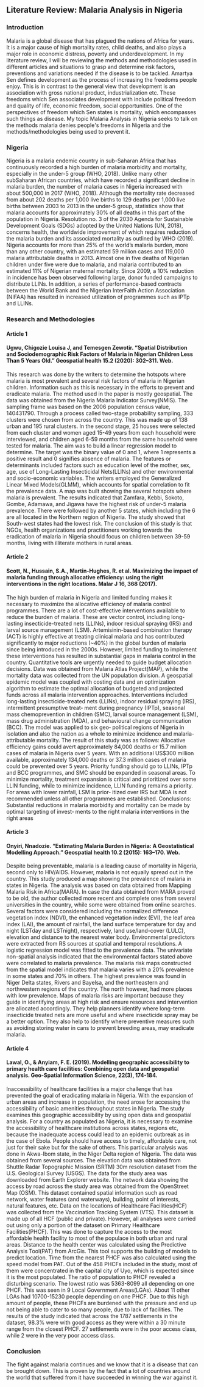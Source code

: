 ## Literature Review: Malaria Analysis in Nigeria

### Introduction
Malaria is a global disease that has plagued the nations of Africa for years. It is a major cause of high mortality rates, child deaths, and also plays a major role in economic distress, poverty and underdevelopment. In my literature review, I will be reviewing the methods and methodologies used in different articles and situations to grasp and determine risk factors, preventions and variations needed if the disease is to be tackled. 
Amartya Sen defines development as the process of increasing the freedoms people enjoy. This is in contrast to the general view that development is an association with gross national product, industrialization etc. These freedoms which Sen associates development with include political freedom and quality of life, economic freedom, social opportunities. One of the perspectives of freedom which Sen states is mortality, which encompasses such things as disease. My topic Malaria Analysis in Nigeria seeks to talk on the methods malaria denies people's freedoms in Nigeria and the methods/methodologies being used to prevent it.

### Nigeria
Nigeria is a malaria endemic country in sub-Saharan Africa that has continuously recorded a high burden of malaria morbidity and mortality, especially in the under-5 group (WHO, 2018). Unlike many other subSaharan African countries, which have recorded a significant decline in malaria burden, the number of malaria cases in Nigeria increased with about 500,000 in 2017 (WHO, 2018). Although the mortality rate decreased from about 202 deaths per 1,000 live births to 129 deaths per 1,000 live births between 2003 to 2013 in the under-5 group, statistics show that malaria accounts for approximately 30% of all deaths in this part of the population in Nigeria. Resolution no. 3 of the 2030 Agenda for Sustainable Development Goals (SDGs) adopted by the United Nations (UN, 2018), concerns health, the worldwide improvement of which requires reduction of the malaria burden and its associated mortality as outlined by WHO (2019). Nigeria accounts for more than 25% of the world’s malaria burden, more than any other country, with an estimated 59 million cases and 119,000 malaria attributable deaths in 2013. Almost one in five deaths of Nigerian children under five were due to malaria, and malaria contributed to an estimated 11% of Nigerian maternal mortality. Since 2009, a 10% reduction in incidence has been observed following large, donor funded campaigns to distribute LLINs. In addition, a series of performance-based contracts between the World Bank and the Nigerian InterFaith Action Association (NIFAA) has resulted in increased utilization of programmes such as IPTp and LLINs.

### Research and Methodologies
#### Article 1
#### Ugwu, Chigozie Louisa J, and Temesgen Zewotir. “Spatial Distribution and Sociodemographic Risk Factors of Malaria in Nigerian Children Less Than 5 Years Old.” Geospatial health 15.2 (2020): 302–311. Web.
This research was done by the writers to determine the hotspots where malaria is most prevalent and several risk factors of malaria in Nigerian children. Information such as this is necessary in the efforts to prevent and eradicate malaria. 
The method used in the paper is mostly geospatial. The data was obtained from the Nigeria Malaria Indicator Survey(NMIS). The sampling frame was based on the 2006 population census value, 140431790. Through a process called two-stage probability sampling, 333 clusters were chosen from across the country. This was made up of 138 urban and 195 rural clusters. In the second stage, 25 houses were selected from each cluster and women aged 15-49 years from each household were interviewed, and children aged 6-59 months from the same household were tested for malaria. The aim was to build a linear regression model to determine. The target was the binary value of 0 and 1, where 1 represents a positive result and 0 signifies absence of malaria. The features or determinants included factors such as education level of the mother, sex, age, use of Long-Lasting Insecticidal Nets(LLINs) and other environmental and socio-economic variables. The writers employed the Generalized Linear Mixed Models(GLMM), which accounts for spatial correlation to fit the prevalence data. 
A map was built showing the several hotspots where malaria is prevalent. The results indicated that Zamfara, Kebbi, Sokoto, Gombe, Adamawa, and Jigawa have the highest risk of under-5 malaria prevalence. There were followed by another 5 states, which including the 6 are all located in the Northern region of Nigeria. The study showed that South-west states had the lowest risk.
The conclusion of this study is that NGOs, health organizations and practitioners working towards the eradication of malaria in Nigeria should focus on children between 39-59 months, living with illiterate mothers in rural areas.


#### Article 2
#### Scott, N., Hussain, S.A., Martin-Hughes, R. et al. Maximizing the impact of malaria funding through allocative efficiency: using the right interventions in the right locations. Malar J 16, 368 (2017). 
The high burden of malaria in Nigeria and limited funding makes it necessary to maximize the allocative efficiency of malaria control programmes. There are a lot of cost-effective interventions available to reduce the burden of malaria. These are vector control, including long-lasting insecticide-treated nets (LLINs), indoor residual spraying (IRS) and larval source management (LSM). Artemisinin-based combination therapy (ACT) is highly effective at treating clinical malaria and has contributed significantly to major reductions (~40%) in the global burden of malaria since being introduced in the 2000s. However, limited funding to implement these interventions has resulted in substantial gaps in malaria control in the country. Quantitative tools are urgently needed to guide budget allocation decisions. 
Data was obtained from Malaria Atlas Project(MAP), while the mortality data was collected from the UN population division. A geospatial epidemic model was coupled with costing data and an optimization algorithm to estimate the optimal allocation of budgeted and projected funds across all malaria intervention approaches. Interventions included long-lasting insecticide-treated nets (LLINs), indoor residual spraying (IRS), intermittent presumptive treat‑ ment during pregnancy (IPTp), seasonal mass chemoprevention in children (SMC), larval source management (LSM), mass drug administration (MDA), and behavioural change communication (BCC). The model was applied to six geo‑ political regions of Nigeria in isolation and also the nation as a whole to minimize incidence and malaria-attributable mortality. 
The result of this study was as follows: Allocative efficiency gains could avert approximately 84,000 deaths or 15.7 million cases of malaria in Nigeria over 5 years. With an additional US$300 million available, approximately 134,000 deaths or 37.3 million cases of malaria could be prevented over 5 years. Priority funding should go to LLINs, IPTp and BCC programmes, and SMC should be expanded in seasonal areas. To minimize mortality, treatment expansion is critical and prioritized over some LLIN funding, while to minimize incidence, LLIN funding remains a priority. For areas with lower rainfall, LSM is prior‑ itized over IRS but MDA is not recommended unless all other programmes are established. 
Conclusions: Substantial reductions in malaria morbidity and mortality can be made by optimal targeting of invest‑ ments to the right malaria interventions in the right areas



#### Article 3 
#### Onyiri, Nnadozie. “Estimating Malaria Burden in Nigeria: A Geostatistical Modelling Approach.” Geospatial health 10.2 (2015): 163–170. Web.
Despite being preventable, malaria is a leading cause of mortality in Nigeria, second only to HIV/AIDS. However, malaria is not equally spread out in the country. This study produced a map showing the prevalence of malaria in states in Nigeria. The analysis was based on data obtained from Mapping Malaria Risk in Africa(MARA). In case the data obtained from MARA proved to be old, the author collected more recent and complete ones from several universities in the country, while some were obtained from online searches.
Several factors were considered including the normalized difference vegetation index (NDVI), the enhanced vegetation index (EVI), the leaf area index (LAI), the amount of rainfall, the land surface temperature for day and night (LSTday and LSTnight), respectively, land use/land-cover (LULC), elevation and distance to the nearest water body. Environmental predictors were extracted from RS sources at spatial and temporal resolutions. 
A logistic regression model was fitted to the prevalence data. The univariate non-spatial analysis indicated that the environmental factors stated above were correlated to malaria prevalence. The malaria risk maps constructed from the spatial model indicates that malaria varies with a 20% prevalence in some states and 70% in others. The highest prevalence was found in Niger Delta states, Rivers and Bayelsa, and the northeastern and northwestern regions of the country. The north however, had more places with low prevalence. 
Maps of malaria risks are important because they guide in identifying areas at high risk and ensure resources and intervention are allocated accordingly. They help planners identify where long-term insecticide treated nets are more useful and where insecticide spray may be a better option. They also help to identify where preventive measures such as avoiding storing water in cans to prevent breeding areas, may eradicate malaria.

#### Article 4
#### Lawal, O., & Anyiam, F. E. (2019). Modelling geographic accessibility to primary health care facilities: Combining open data and geospatial analysis. Geo-Spatial Information Science, 22(3), 174-184.
Inaccessibility of healthcare facilities is a major challenge that has prevented the goal of eradicating malaria in Nigeria. With the expansion of urban areas and increase in population, the need arose for accessing the accessibility of basic amenities throughout states in Nigeria. The study examines this geographic accessibility by using open data and geospatial analysis. 
For a country as populated as Nigeria, it is necessary to examine the accessibility of healthcare institutions across states, regions etc, because the inadequate access could lead to an epidemic outbreak as in the case of Ebola. People should have access to timely, affordable care, not just for their sake but for the sake of others. This particular analysis was done in Akwa-Ibom state, in the Niger Delta region of Nigeria.
The data was obtained from several sources. The elevation data was obtained from Shuttle Radar Topographic Mission (SRTM) 30m resolution dataset from the U.S. Geological Survey (USGS). The data for the study area was downloaded from Earth Explorer website. The network data showing the access by road across the study area was obtained from the OpenStreet Map (OSM). This dataset contained spatial information such as road network, water features (and waterways), building, point of interests, natural features, etc. Data on the locations of Healthcare Facilities(HCF) was collected from the Vaccination Tracking System (VTS).  This dataset is made up of all HCF (public and private). However, all analyses were carried out using only a portion of the dataset on Primary Healthcare Facilities(PHCF). This was done to capture the access to the most affordable health facility to most of the populace in both urban and rural areas.
Distance to the health center was calculated using the Predictive Analysis Tool(PAT) from ArcGis. This tool supports the building of models to predict location. Time from the nearest PHCF was also calculated using the speed model from PAT. 
Out of the 458 PHCFs included in the study, most of them were concentrated in the capital city of Uyo, which is expected since it is the most populated. The ratio of population to PHCF revealed a disturbing scenario. The lowest ratio was 5363-8099 all depending on one PHCF. This was seen in 9 Local Government Areas(LGAs). About 11 other LGAs had 10700-15230 people depending on one PHCF. Due to this high amount of people, these PHCFs are burdened with the pressure and end up not being able to cater to so many people, due to lack of facilities. 
The results of the study indicated that across the 1787 settlements in the dataset, 98.3% were with good access as they were within a 30 minute range from the closest PHCF. 27 settlements were in the poor access class, while 2 were in the very poor access class. 


### Conclusion
The fight against malaria continues and we know that it is a disease that can be brought down. This is proven by the fact that a lot of countries around the world that suffered from it have succeeded in winning the war against it. 
